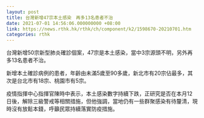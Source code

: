 ```yaml
---
layout: post
title: 台灣新增47宗本土感染　再多13名患者不治
date: 2021-07-01 14:56:06.000000000 +08:00
link: https://news.rthk.hk/rthk/ch/component/k2/1598670-20210701.htm
categories: rthk
---
```


台灣新增50宗新型肺炎確診個案，47宗是本土感染，當中3宗源頭不明，另外再多13名患者不治。

新增本土確診病例的患者，年齡由未滿5歲至90多歲，新北市有20宗佔最多，其次是台北市有18宗、桃園市有5宗。

疫情指揮中心指揮官陳時中表示，本土感染數字持續下跌，正研究是否在本月12日後，解除三級警戒等相關措施，但他強調，當地仍有一些群聚感染有待釐清，現時沒有放鬆本錢，呼籲民眾持續落實防疫措施。
